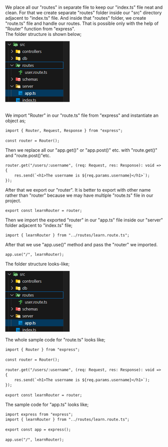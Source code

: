 We place all our "routes" in separate file to keep our "index.ts" file neat and clean. For that we create separate "routes" folder inside our "src" directory adjacent to "index.ts" file. And inside that "routes" folder, we create "route.ts" file and handle our routes. That is possible only with the help of "Router" function from "express".
<br> The folder structure is shown below;

![express-router](../images/express-router.png)

<br> We import "Router" in our "route.ts" file from "express" and instantiate an object as;

```
import { Router, Request, Response } from "express";

const router = Router();
```

Then we replace all our "app.get()" or "app.post()" etc. with "route.get()" and "route.post()"etc.

```
router.get("/users/:username", (req: Request, res: Response): void => {
    res.send(`<h1>The username is ${req.params.username}</h1>`);
});
```

After that we export our "router". It is better to export with other name rather than "router" because we may have multiple "route.ts" file in our project.

```
export const learnRouter = router;
```

Then we import the exported "router" in our "app.ts" file inside our "server" folder adjacent to "index.ts" file;

```
import { learnRouter } from "../routes/learn.route.ts";
```

After that we use "app.use()" method and pass the "router" we imported.

```
app.use("/", learnRouter);
```

The folder structure looks-like;

![express-router](../images/express-router.png)

The whole sample code for "route.ts" looks like;

```
import { Router } from "express";

const router = Router();

router.get("/users/:username", (req: Request, res: Response): void => {
    res.send(`<h1>The username is ${req.params.username}</h1>`);
});

export const learnRouter = router;
```

The sample code for "app.ts" looks like;

```
import express from "express";
import { learnRouter } from "../routes/learn.route.ts";

export const app = express();

app.use("/", learnRouter);
```
